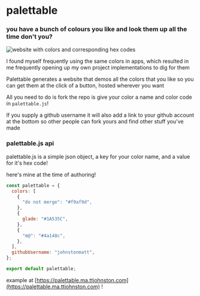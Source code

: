 # palettable

### you have a bunch of colours you like and look them up all the time don't you?

![website with colors and corresponding hex codes](https://serveon.site/palettable.png)

I found myself frequently using the same colors in apps, which resulted in me frequently opening up my own project implementations to dig for them

Palettable generates a website that demos all the colors that you like so you can get them at the click of a button, hosted wherever you want

All you need to do is fork the repo is give your color a name and color code in `palettable.js`!

If you supply a github username it will also add a link to your github account at the bottom so other people can fork yours and find other stuff you've made

### palettable.js api

palettable.js is a simple json object, a key for your color name, and a value for it's hex code!

here's mine at the time of authoring!

```js
const palettable = {
  colors: [
    {
      "do not merge": "#f9af9d",
    },
    {
      glade: "#1A535C",
    },
    {
      "m@": "#4a148c",
    },
  ],
  githubUsername: "johnstonmatt",
};

export default palettable;
```

example at [https://palettable.ma.ttjohnston.com](https://palettable.ma.ttjohnston.com) !
